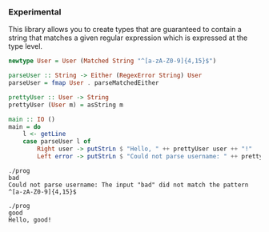 ### Experimental

This library allows you to create types that are guaranteed to contain a
string that matches a given regular expression which is expressed at the
type level.

```haskell
newtype User = User (Matched String "^[a-zA-Z0-9]{4,15}$")

parseUser :: String -> Either (RegexError String) User
parseUser = fmap User . parseMatchedEither

prettyUser :: User -> String
prettyUser (User m) = asString m

main :: IO ()
main = do
    l <- getLine
    case parseUser l of
        Right user -> putStrLn $ "Hello, " ++ prettyUser user ++ "!"
        Left error -> putStrLn $ "Could not parse username: " ++ prettyRegexError  error
```

```
./prog
bad
Could not parse username: The input "bad" did not match the pattern ^[a-zA-Z0-9]{4,15}$
```

```
./prog
good
Hello, good!
```

